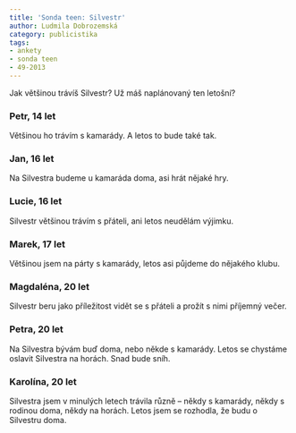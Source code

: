 ```yaml
---
title: 'Sonda teen: Silvestr'
author: Ludmila Dobrozemská
category: publicistika
tags:
- ankety
- sonda teen
- 49-2013
---
```


Jak většinou trávíš Silvestr? Už máš naplánovaný ten letošní?

### Petr, 14 let
Většinou ho trávím s kamarády. A letos to bude také tak.

### Jan, 16 let
Na Silvestra budeme u kamaráda doma, asi hrát nějaké hry.

### Lucie, 16 let
Silvestr většinou trávím s přáteli, ani letos neudělám výjimku.

### Marek, 17 let
Většinou jsem na párty s kamarády, letos asi půjdeme do nějakého klubu.

### Magdaléna, 20 let
Silvestr beru jako příležitost vidět se s přáteli a prožít s nimi příjemný večer.

### Petra, 20 let
Na Silvestra bývám buď doma, nebo někde s kamarády. Letos se chystáme oslavit Silvestra na horách. Snad bude sníh.

### Karolína, 20 let
Silvestra jsem v minulých letech trávila různě – někdy s kamarády, někdy s rodinou doma, někdy na horách. Letos jsem se rozhodla, že budu o Silvestru doma.
